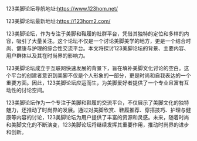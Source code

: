 123美脚论坛导航地址:https://www.123hom.net/

123美脚论坛最新地址:https://123hom2.com/

123美脚论坛，作为专注于美脚和鞋履的社群平台，凭借其独特的定位和多样的内容，吸引了大量关注。这个论坛不仅是一个讨论美脚美学的地方，更是一个结合时尚、健康与护理的综合性交流平台。本文将探讨123美脚论坛的背景、主要内容、用户群体以及其在时尚界的影响力。

123美脚论坛成立于互联网快速发展的背景下，旨在填补美脚文化讨论的空白。这个平台的创建者意识到美脚不仅是个人形象的一部分，更是时尚和自我表达的一个重要方面。因此，123美脚论坛应运而生，为美脚爱好者提供了一个专业且富有互动性的讨论空间。

123美脚论坛作为一个专注于美脚和鞋履的交流平台，不仅展示了美脚文化的独特魅力，还推动了时尚界的发展。通过对美脚欣赏、鞋履推荐、穿搭技巧、护理与健康等内容的讨论，123美脚论坛为用户提供了丰富的资源和灵感。未来，随着时尚和美脚文化的不断演变，123美脚论坛将继续发挥其重要作用，推动时尚界的进步和创新。
